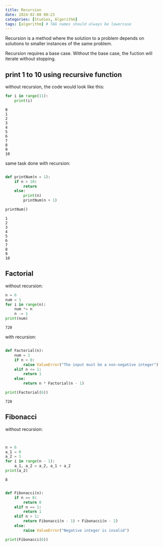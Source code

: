 ```yaml
---
title: Recursion
date: 2024-02-08 00:23
categories: [Studies, Algorithm]
tags: [algorithm] # TAG names should always be lowercase
---
```


Recursion is a method where the solution to a problem depends on solutions to smaller instances of the same problem.

Recursion requires a base case.
Without the base case, the fuction will iterate without stopping.

## print 1 to 10 using recursive function

without recursion, the code would look like this:

```python
for i in range(11):
    print(i)
```

    0
    1
    2
    3
    4
    5
    6
    7
    8
    9
    10

same task done with recursion:

```python

def printNum(n = 1):
    if n > 10:
        return
    else:
        print(n)
        printNum(n + 1)

printNum()
```

    1
    2
    3
    4
    5
    6
    7
    8
    9
    10

## Factorial

without recursion:

```python
n = 6
num = 1
for i in range(n):
    num *= n
    n -= 1
print(num)
```

    720

with recursion:

```python

def Factorial(n):
    num = 1
    if n < 0:
        raise ValueError("The input must be a non-negative integer")
    elif n <= 1:
        return 1
    else:
        return n * Factorial(n - 1)

print(Factorial(6))

```

    720

## Fibonacci

without recursion:

```python


n = 6
a_1 = 0
a_2 = 1
for i in range(n - 1):
    a_1, a_2 = a_2, a_1 + a_2
print(a_2)

```

    8

```python

def Fibonacci(n):
    if n == 0:
        return 0
    elif n == 1:
        return 1
    elif n > 1:
        return Fibonacci(n - 1) + Fibonacci(n - 2)
    else:
        raise ValueError("Negative integer is invalid")

print(Fibonacci(6))

```
